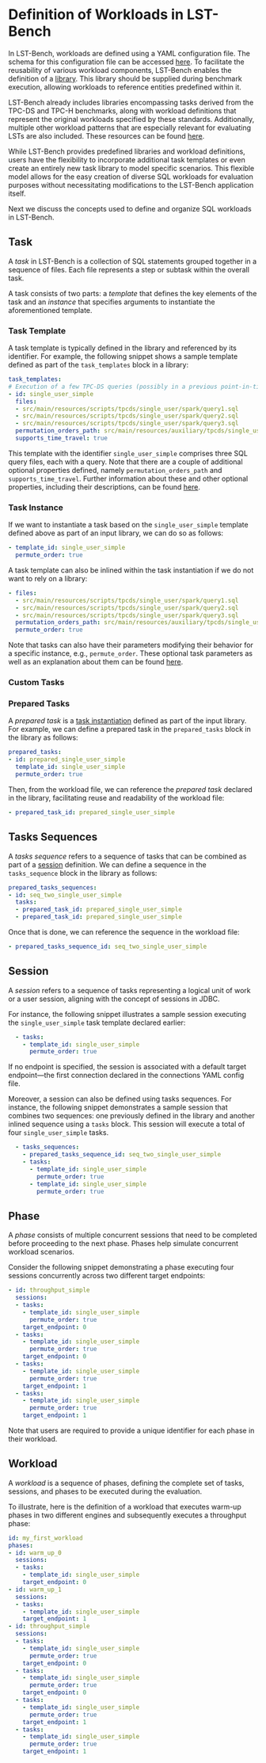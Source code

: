 # Definition of Workloads in LST-Bench

In LST-Bench, workloads are defined using a YAML configuration file. 
The schema for this configuration file can be accessed [here](/src/main/resources/schemas/workload.json). 
To facilitate the reusability of various workload components, LST-Bench enables the definition of a [library](/src/main/resources/schemas/library.json). 
This library should be supplied during benchmark execution, allowing workloads to reference entities predefined within it.

LST-Bench already includes libraries encompassing tasks derived from the TPC-DS and TPC-H benchmarks, along with workload definitions that represent the original workloads specified by these standards. 
Additionally, multiple other workload patterns that are especially relevant for evaluating LSTs are also included. 
These resources can be found [here](/src/main/resources/config).

While LST-Bench provides predefined libraries and workload definitions, users have the flexibility to incorporate additional task templates or even create an entirely new task library to model specific scenarios. 
This flexible model allows for the easy creation of diverse SQL workloads for evaluation purposes without necessitating modifications to the LST-Bench application itself.

Next we discuss the concepts used to define and organize SQL workloads in LST-Bench.

## Task

A _task_ in LST-Bench is a collection of SQL statements grouped together in a sequence of files. 
Each file represents a step or subtask within the overall task.

A task consists of two parts: a _template_ that defines the key elements of the task and an _instance_ that specifies arguments to instantiate the aforementioned template.

### Task Template

A task template is typically defined in the library and referenced by its identifier. For example, the following snippet shows a sample template defined as part of the `task_templates` block in a library:

```yaml
task_templates:
# Execution of a few TPC-DS queries (possibly in a previous point-in-time)
- id: single_user_simple
  files:
  - src/main/resources/scripts/tpcds/single_user/spark/query1.sql
  - src/main/resources/scripts/tpcds/single_user/spark/query2.sql
  - src/main/resources/scripts/tpcds/single_user/spark/query3.sql
  permutation_orders_path: src/main/resources/auxiliary/tpcds/single_user/permutation_orders/
  supports_time_travel: true
```

This template with the identifier `single_user_simple` comprises three SQL query files, each with a query. 
Note that there are a couple of additional optional properties defined, namely `permutation_orders_path` and `supports_time_travel`. 
Further information about these and other optional properties, including their descriptions, can be found [here](/src/main/resources/schemas/template.json).

### Task Instance

If we want to instantiate a task based on the `single_user_simple` template defined above as part of an input library, we can do so as follows:

```yaml
- template_id: single_user_simple
  permute_order: true
```

A task template can also be inlined within the task instantiation if we do not want to rely on a library:

```yaml
- files:
  - src/main/resources/scripts/tpcds/single_user/spark/query1.sql
  - src/main/resources/scripts/tpcds/single_user/spark/query2.sql
  - src/main/resources/scripts/tpcds/single_user/spark/query3.sql
  permutation_orders_path: src/main/resources/auxiliary/tpcds/single_user/permutation_orders/
  permute_order: true
```

Note that tasks can also have their parameters modifying their behavior for a specific instance, e.g., `permute_order`. 
These optional task parameters as well as an explanation about them can be found [here](/src/main/resources/schemas/instance.json).

### Custom Tasks

<!--- TODO: Update this section --->

### Prepared Tasks

A _prepared task_ is a [task instantiation](#task-template) defined as part of the input library. For example, we can define a prepared task in the `prepared_tasks` block in the library as follows:

```yaml
prepared_tasks:
- id: prepared_single_user_simple
  template_id: single_user_simple
  permute_order: true
```

Then, from the workload file, we can reference the _prepared task_ declared in the library, facilitating reuse and readability of the workload file:

```yaml
- prepared_task_id: prepared_single_user_simple
```

## Tasks Sequences

A _tasks sequence_ refers to a sequence of tasks that can be combined as part of a [session](#session) definition. We can define a sequence in the `tasks_sequence` block in the library as follows:

```yaml
prepared_tasks_sequences:
- id: seq_two_single_user_simple
  tasks:
  - prepared_task_id: prepared_single_user_simple
  - prepared_task_id: prepared_single_user_simple
```

Once that is done, we can reference the sequence in the workload file:

```yaml
- prepared_tasks_sequence_id: seq_two_single_user_simple
```

## Session

A _session_ refers to a sequence of tasks representing a logical unit of work or a user session, aligning with the concept of sessions in JDBC.

For instance, the following snippet illustrates a sample session executing the `single_user_simple` task template declared earlier:

```yaml
  - tasks:
    - template_id: single_user_simple
      permute_order: true
```

If no endpoint is specified, the session is associated with a default target endpoint—the first connection declared in the connections YAML config file.

Moreover, a session can also be defined using tasks sequences. For instance, the following snippet demonstrates a sample session that combines two sequences: one previously defined in the library and another inlined sequence using a `tasks` block. This session will execute a total of four `single_user_simple` tasks.

```yaml
  - tasks_sequences:
    - prepared_tasks_sequence_id: seq_two_single_user_simple
    - tasks:
      - template_id: single_user_simple
        permute_order: true
      - template_id: single_user_simple
        permute_order: true
```

## Phase

A _phase_ consists of multiple concurrent sessions that need to be completed before proceeding to the next phase. Phases help simulate concurrent workload scenarios.

Consider the following snippet demonstrating a phase executing four sessions concurrently across two different target endpoints:

```yaml
- id: throughput_simple
  sessions:
  - tasks:
    - template_id: single_user_simple
      permute_order: true
    target_endpoint: 0
  - tasks:
    - template_id: single_user_simple
      permute_order: true
    target_endpoint: 0
  - tasks:
    - template_id: single_user_simple
      permute_order: true
    target_endpoint: 1
  - tasks:
    - template_id: single_user_simple
      permute_order: true
    target_endpoint: 1
```

Note that users are required to provide a unique identifier for each phase in their workload.

## Workload

A _workload_ is a sequence of phases, defining the complete set of tasks, sessions, and phases to be executed during the evaluation.

To illustrate, here is the definition of a workload that executes warm-up phases in two different engines and subsequently executes a throughput phase:

```yaml
id: my_first_workload
phases:
- id: warm_up_0
  sessions:
  - tasks:
    - template_id: single_user_simple
    target_endpoint: 0
- id: warm_up_1
  sessions:
  - tasks:
    - template_id: single_user_simple
    target_endpoint: 1
- id: throughput_simple
  sessions:
  - tasks:
    - template_id: single_user_simple
      permute_order: true
    target_endpoint: 0
  - tasks:
    - template_id: single_user_simple
      permute_order: true
    target_endpoint: 0
  - tasks:
    - template_id: single_user_simple
      permute_order: true
    target_endpoint: 1
  - tasks:
    - template_id: single_user_simple
      permute_order: true
    target_endpoint: 1
```
